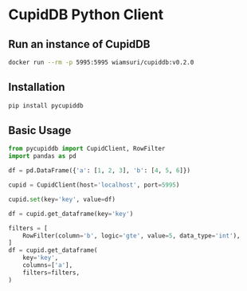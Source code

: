 # CupidDB Python Client

## Run an instance of CupidDB
```bash
docker run --rm -p 5995:5995 wiamsuri/cupiddb:v0.2.0
```

## Installation
```bash
pip install pycupiddb
```

## Basic Usage
```python
from pycupiddb import CupidClient, RowFilter
import pandas as pd

df = pd.DataFrame({'a': [1, 2, 3], 'b': [4, 5, 6]})

cupid = CupidClient(host='localhost', port=5995)

cupid.set(key='key', value=df)

df = cupid.get_dataframe(key='key')

filters = [
    RowFilter(column='b', logic='gte', value=5, data_type='int'),
]
df = cupid.get_dataframe(
    key='key',
    columns=['a'],
    filters=filters,
)
```

